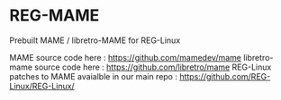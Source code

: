 # REG-MAME
Prebuilt MAME / libretro-MAME for REG-Linux

MAME source code here : https://github.com/mamedev/mame
libretro-mame source code here : https://github.com/libretro/mame
REG-Linux patches to MAME avaialble in our main repo : https://github.com/REG-Linux/REG-Linux/
